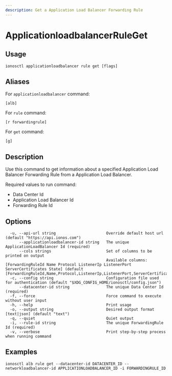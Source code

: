 ```yaml
---
description: Get a Application Load Balancer Forwarding Rule
---
```


# ApplicationloadbalancerRuleGet

## Usage

```text
ionosctl applicationloadbalancer rule get [flags]
```

## Aliases

For `applicationloadbalancer` command:

```text
[alb]
```

For `rule` command:

```text
[r forwardingrule]
```

For `get` command:

```text
[g]
```

## Description

Use this command to get information about a specified Application Load Balancer Forwarding Rule from a Application Load Balancer.

Required values to run command:

* Data Center Id
* Application Load Balancer Id
* Forwarding Rule Id

## Options

```text
  -u, --api-url string                      Override default host url (default "https://api.ionos.com")
      --applicationloadbalancer-id string   The unique ApplicationLoadBalancer Id (required)
      --cols strings                        Set of columns to be printed on output 
                                            Available columns: [ForwardingRuleId Name Protocol ListenerIp ListenerPort ServerCertificates State] (default [ForwardingRuleId,Name,Protocol,ListenerIp,ListenerPort,ServerCertificates,State])
  -c, --config string                       Configuration file used for authentication (default "$XDG_CONFIG_HOME/ionosctl/config.json")
      --datacenter-id string                The unique Data Center Id (required)
  -f, --force                               Force command to execute without user input
  -h, --help                                Print usage
  -o, --output string                       Desired output format [text|json] (default "text")
  -q, --quiet                               Quiet output
  -i, --rule-id string                      The unique ForwardingRule Id (required)
  -v, --verbose                             Print step-by-step process when running command
```

## Examples

```text
ionosctl alb rule get --datacenter-id DATACENTER_ID --networkloadbalancer-id APPLICATIONLOADBALANCER_ID -i FORWARDINGRULE_ID
```

